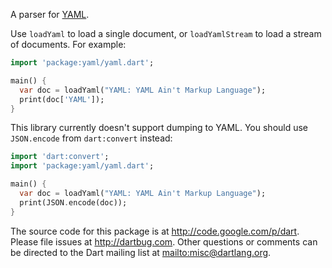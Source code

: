 A parser for [YAML](http://www.yaml.org/).

Use `loadYaml` to load a single document, or `loadYamlStream` to load a
stream of documents. For example:

```dart
import 'package:yaml/yaml.dart';

main() {
  var doc = loadYaml("YAML: YAML Ain't Markup Language");
  print(doc['YAML']);
}
```

This library currently doesn't support dumping to YAML. You should use
`JSON.encode` from `dart:convert` instead:

```dart
import 'dart:convert';
import 'package:yaml/yaml.dart';

main() {
  var doc = loadYaml("YAML: YAML Ain't Markup Language");
  print(JSON.encode(doc));
}
```

The source code for this package is at <http://code.google.com/p/dart>.
Please file issues at <http://dartbug.com>. Other questions or comments can be
directed to the Dart mailing list at <mailto:misc@dartlang.org>.
